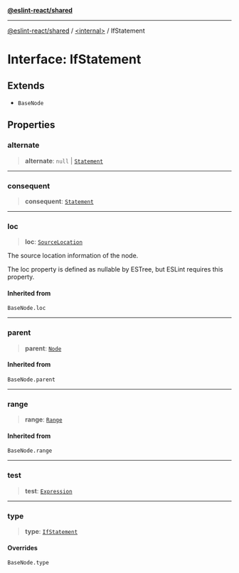 [**@eslint-react/shared**](../../README.md)

***

[@eslint-react/shared](../../README.md) / [\<internal\>](../README.md) / IfStatement

# Interface: IfStatement

## Extends

- `BaseNode`

## Properties

### alternate

> **alternate**: `null` \| [`Statement`](../type-aliases/Statement.md)

***

### consequent

> **consequent**: [`Statement`](../type-aliases/Statement.md)

***

### loc

> **loc**: [`SourceLocation`](SourceLocation.md)

The source location information of the node.

The loc property is defined as nullable by ESTree, but ESLint requires this property.

#### Inherited from

`BaseNode.loc`

***

### parent

> **parent**: [`Node`](../type-aliases/Node.md)

#### Inherited from

`BaseNode.parent`

***

### range

> **range**: [`Range`](../type-aliases/Range.md)

#### Inherited from

`BaseNode.range`

***

### test

> **test**: [`Expression`](../type-aliases/Expression.md)

***

### type

> **type**: [`IfStatement`](../README.md#ifstatement)

#### Overrides

`BaseNode.type`
